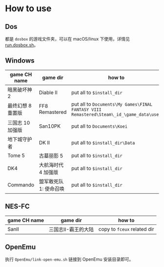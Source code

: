 # How to use

## Dos

都是 `dosbox` 的游戏文件夹，可以在 macOS/linux 下使用，详情见 [run.dosbox.sh](../run.dosbox.sh)。

## Windows

| game CH name      | game dir              | how to                                                                                  |
| ----------------- | --------------------- | --------------------------------------------------------------------------------------- |
| 暗黑破坏神 2      | Diable II             | put all to `$install_dir`                                                               |
| 最终幻想 8 重置版 | FF8 Remastered        | put all to `Documents\My Games\FINAL FANTASY VIII Remastered\Steam\_id_\game_data\user` |
| 三国志 10 加强版  | San10PK               | put all to `Documents\Koei`                                                             |
| 地下城守护者      | DK II                 | put all to `$install_dir\Data`                                                          |
| Tome 5            | 古墓丽影 5            | put all to `$install_dir`                                                               |
| DK4               | 大航海时代 4 加强版   | put all to `$install_dir`                                                               |
| Commando          | 盟军敢死队1: 使命召唤 | put all to `$install_dir`                                                               |

## NES-FC

| game CH name | game dir            | how to                      |
| ------------ | ------------------- | --------------------------- |
| SanII        | 三国志II-霸王的大陆 | copy to `fceux` related dir |

## OpenEmu

执行 `OpenEmu/link-open-emu.sh` 链接到 OpenEmu 安装目录即可。
